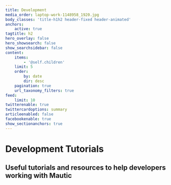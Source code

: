 ```yaml
---
title: Development
media_order: laptop-work-1148958_1920.jpg
body_classes: 'title-h1h2 header-fixed header-animated'
anchors:
    active: true
tagtitle: h2
hero_overlay: false
hero_showsearch: false
show_searchsidebar: false
content:
    items:
        - '@self.children'
    limit: 5
    order:
        by: date
        dir: desc
    pagination: true
    url_taxonomy_filters: true
feed:
    limit: 10
twitterenable: true
twittercardoptions: summary
articleenabled: false
facebookenable: true
show_sectionanchors: true
---
```


# Development Tutorials
## Useful tutorials and resources to help developers working with Mautic